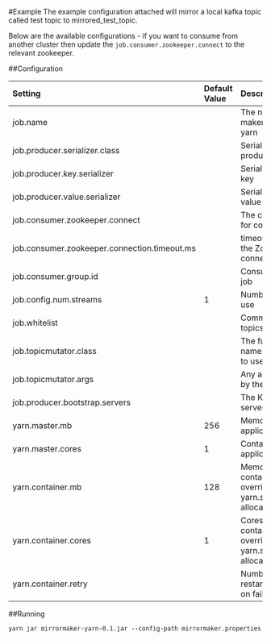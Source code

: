 #Example
The example configuration attached will mirror a local kafka topic called test topic to mirrored_test_topic.

Below are the available configurations - if you want to consume from another cluster then update the `job.consumer.zookeeper.connect` to the relevant zookeeper.

##Configuration

| Setting                                      | Default Value | Description                                                                                     |
|:---------------------------------------------|:--------------|:------------------------------------------------------------------------------------------------|
| job.name                                     |               | The name of the mirror maker job as appears in yarn                                             |
| job.producer.serializer.class                |               | Serialiser class for the producer                                                               |
| job.producer.key.serializer                  |               | Serialiser class for the key                                                                    |
| job.producer.value.serializer                |               | Serialiser class for the value                                                                  |
| job.consumer.zookeeper.connect               |               | The connection details for consumer zookeeper                                                   |
| job.consumer.zookeeper.connection.timeout.ms |               | timeoutInMilliseconds for the Zookeeper connection                                              |
| job.consumer.group.id                        |               | Consumer group for the job                                                                      |
| job.config.num.streams                       | 1             | Number of consumers to use                                                                      |
| job.whitelist                                |               | Comma separated list of topics to replicate                                                     |
| job.topicmutator.class                       |               | The fully qualified class name of the topic mutator to use                                      |
| job.topicmutator.args                        |               | Any arguments required by the topic mutator                                                     |
| job.producer.bootstrap.servers               |               | The Kafka bootstrap servers for the produce                                                     |
| yarn.master.mb                               | 256           | Memory to allocate the application                                                              |
| yarn.master.cores                            | 1             | Containers to allocate the application                                                          |
| yarn.container.mb                            | 128           | Memory to allocate the container - will be overridden by yarn.scheduler.minimum-allocation-mb   |
| yarn.container.cores                         | 1             | Cores to allocate to container - will be overridden by yarn.scheduler.minimum-allocation-vcores |
| yarn.container.retry                         |               | Number of times to try restarting the container on failure                                      |

##Running

```
yarn jar mirrormaker-yarn-0.1.jar --config-path mirrormaker.properties
```
